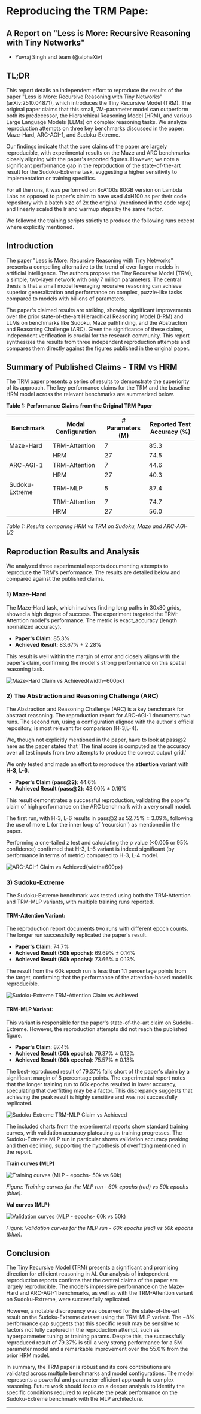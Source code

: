 # Reproducing the TRM Pape:
## A Report on "Less is More: Recursive Reasoning with Tiny Networks"

- Yuvraj Singh and team (@alphaXiv)

## TL;DR

This report details an independent effort to reproduce the results of the paper "Less is More: Recursive Reasoning with Tiny Networks" (arXiv:2510.04871), which introduces the Tiny Recursive Model (TRM). The original paper claims that this small, 7M-parameter model can outperform both its predecessor, the Hierarchical Reasoning Model (HRM), and various Large Language Models (LLMs) on complex reasoning tasks. We analyze reproduction attempts on three key benchmarks discussed in the paper: Maze-Hard, ARC-AGI-1, and Sudoku-Extreme.

Our findings indicate that the core claims of the paper are largely reproducible, with experimental results on the Maze and ARC benchmarks closely aligning with the paper's reported figures. However, we note a significant performance gap in the reproduction of the state-of-the-art result for the Sudoku-Extreme task, suggesting a higher sensitivity to implementation or training specifics.

For all the runs, it was performed on 8xA100s 80GB version on Lambda Labs as opposed to paper's claim to have used 4xH100 as per their code repository with a batch size of 2x the original (mentioned in the code repo) and linearly scaled the lr and warmup steps by the same factor.

We followed the training scripts strictly to produce the following runs except where explicitly mentioned.

## Introduction

The paper "Less is More: Recursive Reasoning with Tiny Networks" presents a compelling alternative to the trend of ever-larger models in artificial intelligence. The authors propose the Tiny Recursive Model (TRM), a simple, two-layer network with only 7 million parameters. The central thesis is that a small model leveraging recursive reasoning can achieve superior generalization and performance on complex, puzzle-like tasks compared to models with billions of parameters.

The paper's claimed results are striking, showing significant improvements over the prior state-of-the-art Hierarchical Reasoning Model (HRM) and LLMs on benchmarks like Sudoku, Maze pathfinding, and the Abstraction and Reasoning Challenge (ARC). Given the significance of these claims, independent verification is crucial for the research community. This report synthesizes the results from three independent reproduction attempts and compares them directly against the figures published in the original paper.

## Summary of Published Claims - TRM vs HRM

The TRM paper presents a series of results to demonstrate the superiority of its approach. The key performance claims for the TRM and the baseline HRM model across the relevant benchmarks are summarized below.

**Table 1: Performance Claims from the Original TRM Paper**

| Benchmark        | Modal Configuration | # Parameters (M) | Reported Test Accuracy (%) |
|------------------|---------------------|-------------------|----------------------------|
| Maze-Hard        | TRM-Attention       | 7                 | 85.3                       |
|                  | HRM                 | 27                | 74.5                       |
| ARC-AGI-1        | TRM-Attention       | 7                 | 44.6                       |
|                  | HRM                 | 27                | 40.3                       |
| Sudoku-Extreme   | TRM-MLP             | 5                 | 87.4                       |
|                  | TRM-Attention       | 7                 | 74.7                       |
|                  | HRM                 | 27                | 56.0                       |

*Table 1: Results comparing HRM vs TRM on Sudoku, Maze and ARC-AGI-1/2*

## Reproduction Results and Analysis

We analyzed three experimental reports documenting attempts to reproduce the TRM's performance. The results are detailed below and compared against the published claims.

### 1) Maze-Hard

The Maze-Hard task, which involves finding long paths in 30x30 grids, showed a high degree of success. The experiment targeted the TRM-Attention model's performance. The metric is exact_accuracy (length normalized accuracy).

- **Paper's Claim**: 85.3%
- **Achieved Result**: 83.67% ± 2.28%

This result is well within the margin of error and closely aligns with the paper's claim, confirming the model's strong performance on this spatial reasoning task.

![Maze-Hard Claim vs Achieved](reports/plots/claims_vs_achieved_1-maze-hard.png){width=600px}

### 2) The Abstraction and Reasoning Challenge (ARC)

The Abstraction and Reasoning Challenge (ARC) is a key benchmark for abstract reasoning. The reproduction report for ARC-AGI-1 documents two runs. The second run, using a configuration aligned with the author's official repository, is most relevant for comparison (H-3,L-4). 

We, though not explicitly mentioned in the paper, have to look at pass@2 here as the paper stated that 'The final score is computed as the accuracy over all test inputs from two attempts to produce the correct output grid.'

We only tested and made an effort to reproduce the **attention** variant with **H-3**, **L-6**.

- **Paper's Claim (pass@2)**: 44.6%
- **Achieved Result (pass@2)**: 43.00% ± 0.16%

This result demonstrates a successful reproduction, validating the paper's claim of high performance on the ARC benchmark with a very small model.

The first run, with H-3, L-6 results in pass@2 as 52.75% ± 3.09%, following the use of more L (or the inner loop of 'recursion') as mentioned in the paper.

Performing a one-tailed z test and calculating the p value (<0.005 or 95% confidence) confirmed that H-3, L-6 variant is indeed significant (by performance in terms of metric) compared to H-3, L-4 model.

![ARC-AGI-1 Claim vs Achieved](reports/plots/claims_vs_achieved_2-the-abstraction-and-reasoning-challenge-arc.png){width=600px}

### 3) Sudoku-Extreme

The Sudoku-Extreme benchmark was tested using both the TRM-Attention and TRM-MLP variants, with multiple training runs reported.

#### TRM-Attention Variant:

The reproduction report documents two runs with different epoch counts. The longer run successfully replicated the paper's result.

- **Paper's Claim**: 74.7%
- **Achieved Result (50k epochs)**: 69.69% ± 0.14%
- **Achieved Result (60k epochs)**: 73.66% ± 0.13%

The result from the 60k epoch run is less than 1.1 percentage points from the target, confirming that the performance of the attention-based model is reproducible.

![Sudoku-Extreme TRM-Attention Claim vs Achieved](reports/plots/claims_vs_achieved_trm-attention-variant.png)

#### TRM-MLP Variant:

This variant is responsible for the paper's state-of-the-art claim on Sudoku-Extreme. However, the reproduction attempts did not reach the published figure.

- **Paper's Claim**: 87.4%
- **Achieved Result (50k epochs)**: 79.37% ± 0.12%
- **Achieved Result (60k epochs)**: 75.57% ± 0.13%

The best-reproduced result of 79.37% falls short of the paper's claim by a significant margin of 8 percentage points. The experimental report notes that the longer training run to 60k epochs resulted in lower accuracy, speculating that overfitting may be a factor. This discrepancy suggests that achieving the peak result is highly sensitive and was not successfully replicated.

![Sudoku-Extreme TRM-MLP Claim vs Achieved](reports/plots/claims_vs_achieved_trm-mlp-variant.png)
<!-- 
**Table 2. Comparison of Claimed vs. Reproduced Results**

| Benchmark        | Model Variant   | Claimed Accuracy (%) | Reproduced Accuracy (%) |
|------------------|-----------------|-----------------------|--------------------------|
| **Maze-Hard**    | TRM-Attention   | 85.3                  | 83.87                    |
| **ARC-AGI-1**    | TRM-Attention   | 44.6                  | 43.00                    |
| **Sudoku-Extreme** | TRM-Attention | 74.7                  | 73.66                    |
| **Sudoku-Extreme** | TRM-MLP       | 87.4                  | 79.37                    | -->

The included charts from the experimental reports show standard training curves, with validation accuracy plateauing as training progresses. The Sudoku-Extreme MLP run in particular shows validation accuracy peaking and then declining, supporting the hypothesis of overfitting mentioned in the report.

**Train curves (MLP)**

![Training curves (MLP - epochs- 50k vs 60k)](assets/images/train.png)

*Figure: Training curves for the MLP run  - 60k epochs (red) vs 50k epochs (blue).*


**Val curves (MLP)**

![Validation curves (MLP - epochs- 60k vs 50k)](assets/images/val.png)

*Figure: Validation curves for the MLP run - 60k epochs (red) vs 50k epochs (blue).*





## Conclusion

The Tiny Recursive Model (TRM) presents a significant and promising direction for efficient reasoning in AI. Our analysis of independent reproduction reports confirms that the central claims of the paper are largely reproducible. The model’s impressive performance on the Maze-Hard and ARC-AGI-1 benchmarks, as well as with the TRM-Attention variant on Sudoku-Extreme, were successfully replicated.

However, a notable discrepancy was observed for the state-of-the-art result on the Sudoku-Extreme dataset using the TRM-MLP variant. The ~8% performance gap suggests that this specific result may be sensitive to factors not fully captured in the reproduction attempt, such as hyperparameter tuning or training params. Despite this, the successfully reproduced result of 79.37% is still a very strong performance for a 5M parameter model and a remarkable improvement over the 55.0% from the prior HRM model.

In summary, the TRM paper is robust and its core contributions are validated across multiple benchmarks and model configurations. The model represents a powerful and parameter-efficient approach to complex reasoning. Future work should focus on a deeper analysis to identify the specific conditions required to replicate the peak performance on the Sudoku-Extreme benchmark with the MLP architecture.


---
